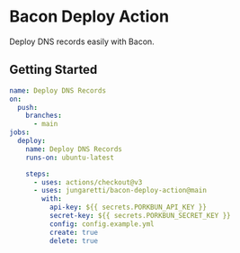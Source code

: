 # Bacon Deploy Action

Deploy DNS records easily with Bacon.

## Getting Started

```yaml
name: Deploy DNS Records
on:
  push:
    branches:
      - main
jobs:
  deploy:
    name: Deploy DNS Records
    runs-on: ubuntu-latest

    steps:
      - uses: actions/checkout@v3
      - uses: jungaretti/bacon-deploy-action@main
        with:
          api-key: ${{ secrets.PORKBUN_API_KEY }}
          secret-key: ${{ secrets.PORKBUN_SECRET_KEY }}
          config: config.example.yml
          create: true
          delete: true
```
